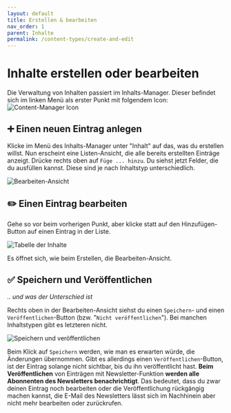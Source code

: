 ```yaml
---
layout: default
title: Erstellen & bearbeiten
nav_order: 1
parent: Inhalte
permalink: /content-types/create-and-edit
---
```


# Inhalte erstellen oder bearbeiten

Die Verwaltung von Inhalten passiert im Inhalts-Manager. Dieser befindet sich im linken Menü als erster Punkt mit folgendem Icon: ![Content-Manager Icon](/website-backend-documentation/assets/icons/content-manager.svg)

## ➕ Einen neuen Eintrag anlegen
Klicke im Menü des Inhalts-Manager unter "Inhalt" auf das, was du erstellen willst. Nun erscheint eine Listen-Ansicht, die alle bereits erstellten Einträge anzeigt. Drücke rechts oben auf `Füge ... hinzu`. Du siehst jetzt Felder, die du ausfüllen kannst. Diese sind je nach Inhaltstyp unterschiedlich.

![Bearbeiten-Ansicht](/website-backend-documentation/assets/images/content-manager-editview.png)

## ✏️ Einen Eintrag bearbeiten
Gehe so vor beim vorherigen Punkt, aber klicke statt auf den Hinzufügen-Button auf einen Eintrag in der Liste.

![Tabelle der Inhalte](/website-backend-documentation/assets/images/content-manager-table.png)

Es öffnet sich, wie beim Erstellen, die Bearbeiten-Ansicht.


## ✅ Speichern und Veröffentlichen
*.. und was der Unterschied ist*

Rechts oben in der Bearbeiten-Ansicht siehst du einen `Speichern`- und einen `Veröffentlichen`-Button (bzw. "`Nicht veröffentlichen`"). Bei manchen Inhaltstypen gibt es letzteren nicht.

![Speichern und veröffentlichen](/website-backend-documentation/assets/images/content-manager-editview-save_and_publish.png)


Beim Klick auf `Speichern` werden, wie man es erwarten würde, die Änderungen übernommen. Gibt es allerdings einen `Veröffentlichen`-Button, ist der Eintrag solange nicht sichtbar, bis du ihn veröffentlicht hast. **Beim Veröffentlichen** von Einträgen mit Newsletter-Funktion **werden alle Abonnenten des Newsletters benachrichtigt**. Das bedeutet, dass du zwar deinen Eintrag noch bearbeiten oder die Veröffentlichung rückgängig machen kannst, die E-Mail des Newsletters lässt sich im Nachhinein aber nicht mehr bearbeiten oder zurückrufen.
